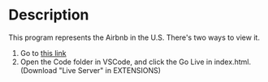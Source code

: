 # Description
This program represents the Airbnb in the U.S.
There's two ways to view it.
 1. Go to <a href = "https://yj40.host.cs.st-andrews.ac.uk/P2/index.html">this link</a>
 2. Open the Code folder in VSCode, and click the Go Live in index.html. (Download "Live Server" in EXTENSIONS)
